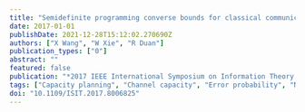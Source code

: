 ```yaml
---
title: "Semidefinite programming converse bounds for classical communication over quantum channels"
date: 2017-01-01
publishDate: 2021-12-28T15:12:02.270690Z
authors: ["X Wang", "W Xie", "R Duan"]
publication_types: ["0"]
abstract: ""
featured: false
publication: "*2017 IEEE International Symposium on Information Theory (ISIT)*"
tags: ["Capacity planning", "Channel capacity", "Error probability", "Noise measurement", "Quantum computing", "Quantum mechanics"]
doi: "10.1109/ISIT.2017.8006825"
---
```


